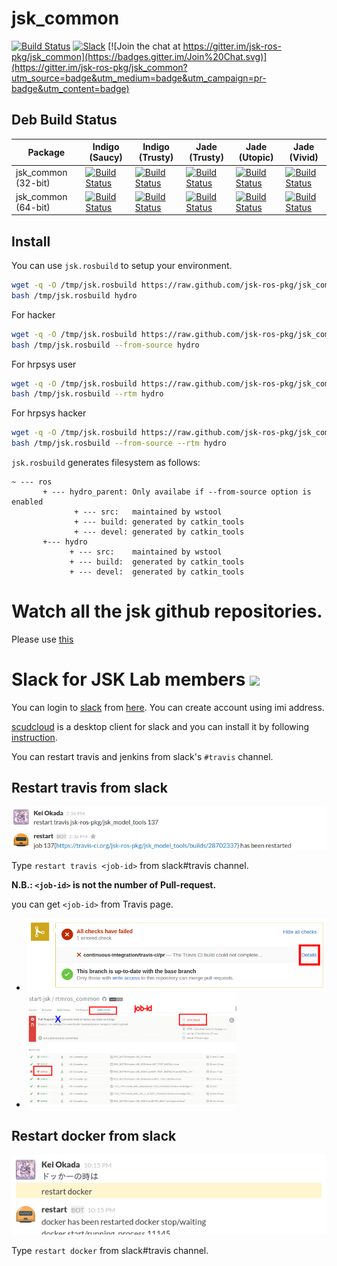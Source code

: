 jsk_common
===

[![Build Status](https://travis-ci.org/jsk-ros-pkg/jsk_common.svg?branch=master)](https://travis-ci.org/jsk-ros-pkg/jsk_common)
[![Slack](https://img.shields.io/badge/slack-jsk--robotics-e100e1.svg)](http://jsk-robotics.slack.com)
[![Join the chat at https://gitter.im/jsk-ros-pkg/jsk_common](https://badges.gitter.im/Join%20Chat.svg)](https://gitter.im/jsk-ros-pkg/jsk_common?utm_source=badge&utm_medium=badge&utm_campaign=pr-badge&utm_content=badge)

Deb Build Status
------------

Package | Indigo (Saucy) | Indigo (Trusty) | Jade (Trusty) | Jade (Utopic) | Jade (Vivid)
------- | -------------- | --------------- | ------------- | ------------- | ------------
jsk_common (32-bit) | [![Build Status](http://jenkins.ros.org/buildStatus/icon?job=ros-indigo-jsk-common_binarydeb_saucy_i386)](http://jenkins.ros.org/job/ros-indigo-jsk-common_binarydeb_saucy_i386/) | [![Build Status](http://jenkins.ros.org/buildStatus/icon?job=ros-indigo-jsk-common_binarydeb_trusty_i386)](http://jenkins.ros.org/job/ros-indigo-jsk-common_binarydeb_trusty_i386/) | [![Build Status](http://jenkins.ros.org/buildStatus/icon?job=ros-jade-jsk-common_binarydeb_trusty_i386)](http://jenkins.ros.org/job/ros-jade-jsk-common_binarydeb_trusty_i386/) | [![Build Status](http://jenkins.ros.org/buildStatus/icon?job=ros-jade-jsk-common_binarydeb_utopic_i386)](http://jenkins.ros.org/job/ros-jade-jsk-common_binarydeb_utopic_i386/) | [![Build Status](http://jenkins.ros.org/buildStatus/icon?job=ros-jade-jsk-common_binarydeb_vivid_i386)](http://jenkins.ros.org/job/ros-jade-jsk-common_binarydeb_vivid_i386/) |
jsk_common (64-bit) | [![Build Status](http://jenkins.ros.org/buildStatus/icon?job=ros-indigo-jsk-common_binarydeb_saucy_amd64)](http://jenkins.ros.org/job/ros-indigo-jsk-common_binarydeb_saucy_amd64/) | [![Build Status](http://jenkins.ros.org/buildStatus/icon?job=ros-indigo-jsk-common_binarydeb_trusty_amd64)](http://jenkins.ros.org/job/ros-indigo-jsk-common_binarydeb_trusty_amd64/) | [![Build Status](http://jenkins.ros.org/buildStatus/icon?job=ros-jade-jsk-common_binarydeb_trusty_amd64)](http://jenkins.ros.org/job/ros-jade-jsk-common_binarydeb_trusty_amd64/) | [![Build Status](http://jenkins.ros.org/buildStatus/icon?job=ros-jade-jsk-common_binarydeb_utopic_amd64)](http://jenkins.ros.org/job/ros-jade-jsk-common_binarydeb_utopic_amd64/) | [![Build Status](http://jenkins.ros.org/buildStatus/icon?job=ros-jade-jsk-common_binarydeb_vivid_amd64)](http://jenkins.ros.org/job/ros-jade-jsk-common_binarydeb_vivid_amd64/) |


Install
---
You can use `jsk.rosbuild` to setup your environment.


```sh
wget -q -O /tmp/jsk.rosbuild https://raw.github.com/jsk-ros-pkg/jsk_common/master/jsk.rosbuild
bash /tmp/jsk.rosbuild hydro
```

For hacker

```sh
wget -q -O /tmp/jsk.rosbuild https://raw.github.com/jsk-ros-pkg/jsk_common/master/jsk.rosbuild
bash /tmp/jsk.rosbuild --from-source hydro
```

For hrpsys user

```sh
wget -q -O /tmp/jsk.rosbuild https://raw.github.com/jsk-ros-pkg/jsk_common/master/jsk.rosbuild
bash /tmp/jsk.rosbuild --rtm hydro
```

For hrpsys hacker

```sh
wget -q -O /tmp/jsk.rosbuild https://raw.github.com/jsk-ros-pkg/jsk_common/master/jsk.rosbuild
bash /tmp/jsk.rosbuild --from-source --rtm hydro
```

`jsk.rosbuild` generates filesystem as follows:

```
~ --- ros
       + --- hydro_parent: Only availabe if --from-source option is enabled
              + --- src:   maintained by wstool
              + --- build: generated by catkin_tools
              + --- devel: generated by catkin_tools
       +--- hydro
             + --- src:    maintained by wstool
             + --- build:  generated by catkin_tools
             + --- devel:  generated by catkin_tools
```

Watch all the jsk github repositories.
===
Please use [this](http://jsk-github-watcher.herokuapp.com/)

Slack for JSK Lab members <img src="https://upload.wikimedia.org/wikipedia/en/7/76/Slack_Icon.png" height="40px" />
=========================
You can login to [slack](https://slack.com/) from [here](https://jsk-robotics.slack.com).
You can create account using imi address.

[scudcloud](https://github.com/raelgc/scudcloud) is a desktop client for slack and you can install it
by following [instruction](https://github.com/raelgc/scudcloud#ubuntukubuntu-mint-and-debian).

You can restart travis and jenkins from slack's `#travis` channel.

Restart travis from slack
-------------------------
![](images/restart_travis.png)

Type `restart travis <job-id>` from slack#travis channel.

**N.B.: `<job-id>` is not the number of Pull-request.**

you can get `<job-id>` from Travis page.

- ![](images/PR_page.png)
- <img src="images/Travis_page.png" width="70%" />

Restart docker from slack
-------------------------
![](images/restart_docker.png)

Type `restart docker` from slack#travis channel.
